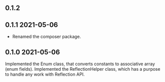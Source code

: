 ## 0.1.2


## 0.1.1 2021-05-06
* Renamed the composer package.

## 0.1.0 2021-05-06

Implemented the Enum class, that converts constants to associative array (enum fields).
Implemented the ReflectionHelper class, which has a purpose to handle any work with Reflection API.

